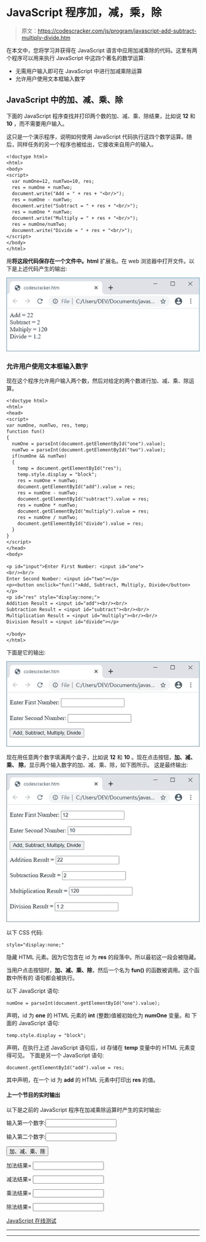 # JavaScript 程序加，减，乘，除

> 原文：<https://codescracker.com/js/program/javascript-add-subtract-multiply-divide.htm>

在本文中，您将学习并获得在 JavaScript 语言中应用加减乘除的代码。这里有两个程序可以用来执行 JavaScript 中这四个著名的数学运算:

*   无需用户输入即可在 JavaScript 中进行加减乘除运算
*   允许用户使用文本框输入数字

## JavaScript 中的加、减、乘、除

下面的 JavaScript 程序查找并打印两个数的加、减、乘、除结果，比如说 **12** 和 **10** ，而不需要用户输入。

这只是一个演示程序，说明如何使用 JavaScript 代码执行这四个数学运算。随后，同样任务的另一个程序也被给出，它接收来自用户的输入。

```
<!doctype html>
<html>
<body>
<script>
  var numOne=12, numTwo=10, res;
  res = numOne + numTwo;
  document.write("Add = " + res + "<br/>");
  res = numOne - numTwo;
  document.write("Subtract = " + res + "<br/>");
  res = numOne * numTwo;
  document.write("Multiply = " + res + "<br/>");
  res = numOne/numTwo;
  document.write("Divide = " + res + "<br/>");
</script>
</body>
</html>
```

用**将这段代码保存在一个文件中。html** 扩展名。在 web 浏览器中打开文件。以下是上述代码产生的输出:

![javascript add subtract multiply divide](img/98e78e187652bec5990bc64c7f87cda6.png)

### 允许用户使用文本框输入数字

现在这个程序允许用户输入两个数，然后对给定的两个数进行加、减、乘、除运算。

```
<!doctype html>
<html>
<head>
<script>
var numOne, numTwo, res, temp;
function fun()
{
  numOne = parseInt(document.getElementById("one").value);
  numTwo = parseInt(document.getElementById("two").value);
  if(numOne && numTwo)
  {
    temp = document.getElementById("res");
    temp.style.display = "block";
    res = numOne + numTwo;
    document.getElementById("add").value = res;
    res = numOne - numTwo;
    document.getElementById("subtract").value = res;
    res = numOne * numTwo;
    document.getElementById("multiply").value = res;
    res = numOne / numTwo;
    document.getElementById("divide").value = res;
  }
}
</script>
</head>
<body>

<p id="input">Enter First Number: <input id="one">
<br/><br/>
Enter Second Number: <input id="two"></p>
<p><button onclick="fun()">Add, Subtract, Multiply, Divide</button></p>
<p id="res" style="display:none;">
Addition Result = <input id="add"><br/><br/>
Subtraction Result = <input id="subtract"><br/><br/>
Multiplication Result = <input id="multiply"><br/><br/>
Division Result = <input id="divide"></p>

</body>
</html>
```

下面是它的输出:

![add subtract multiply divide javascript](img/0b5d0828b00cee5d18211c807b345d66.png)

现在用任意两个数字填满两个盒子，比如说 **12** 和 **10** 。现在点击按钮，**加、减、乘、 除**，显示两个输入数字的加、减、乘、除，如下图所示。 这是最终输出:

![add subtract multiply divide with user input js](img/82dc230a39b7f2f456dfb28b2f101545.png)

以下 CSS 代码:

```
style="display:none;"
```

隐藏 HTML 元素。因为它包含在 id 为 **res** 的段落中。所以最初这一段会被隐藏。

当用户点击按钮时，**加、减、乘、除**，然后一个名为 **fun()** 的函数被调用。这个函数中所有的 语句都会被执行。

以下 JavaScript 语句:

```
numOne = parseInt(document.getElementById("one").value);
```

声明，id 为 **one** 的 HTML 元素的 **int** (整数)值被初始化为 **numOne** 变量。和 下面的 JavaScript 语句:

```
temp.style.display = "block";
```

声明，在执行上述 JavaScript 语句后，id 存储在 **temp** 变量中的 HTML 元素变得可见。 下面是另一个 JavaScript 语句:

```
document.getElementById("add").value = res;
```

其中声明，在一个 id 为 **add** 的 HTML 元素中打印出 **res** 的值。

#### 上一个节目的实时输出

以下是之前的 JavaScript 程序在加减乘除运算时产生的实时输出:

输入第一个数字:<input id="one">

输入第二个数字:<input id="two">

<button onclick="fun()">加、减、乘、除</button>

加法结果= <input id="add">

减法结果= <input id="subtract">

乘法结果= <input id="multiply">

除法结果= <input id="divide">

[JavaScript 在线测试](/exam/showtest.php?subid=6)

* * *

* * *